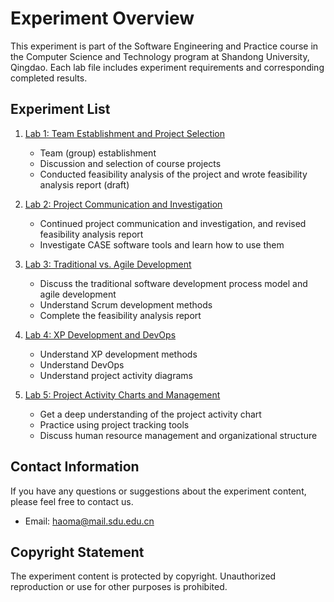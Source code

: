 # Experiment Overview

This experiment is part of the Software Engineering and Practice course in the Computer Science and Technology program at Shandong University, Qingdao. Each lab file includes experiment requirements and corresponding completed results.

## Experiment List

1. [Lab 1: Team Establishment and Project Selection](lab1_requirement.pdf)
   - Team (group) establishment
   - Discussion and selection of course projects
   - Conducted feasibility analysis of the project and wrote feasibility analysis report (draft)

2. [Lab 2: Project Communication and Investigation](lab2_requirement.pdf)
   - Continued project communication and investigation, and revised feasibility analysis report
   - Investigate CASE software tools and learn how to use them

3. [Lab 3: Traditional vs. Agile Development](lab3_requirement.pdf)
   - Discuss the traditional software development process model and agile development
   - Understand Scrum development methods
   - Complete the feasibility analysis report

4. [Lab 4: XP Development and DevOps](lab4_requirement.pdf)
   - Understand XP development methods
   - Understand DevOps
   - Understand project activity diagrams

5. [Lab 5: Project Activity Charts and Management](lab5_requirement.pdf)
   - Get a deep understanding of the project activity chart
   - Practice using project tracking tools
   - Discuss human resource management and organizational structure

## Contact Information

If you have any questions or suggestions about the experiment content, please feel free to contact us.

- Email: haoma@mail.sdu.edu.cn

## Copyright Statement

The experiment content is protected by copyright. Unauthorized reproduction or use for other purposes is prohibited.
